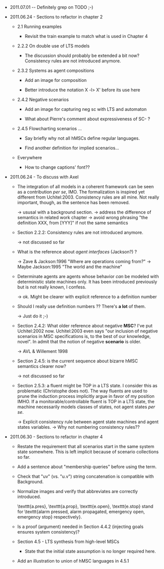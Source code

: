 * 2011.07.01 -- Definitely grep on TODO ;-)

* 2011.06.24 - Sections to refactor in chapter 2

  * 2.1 Running examples

    * Revisit the train example to match what is used in Chapter 4

  * 2.2.2 On double use of LTS models

    * The discussion should probably be extended a bit now? Consistency
      rules are not introduced anymore.

  * 2.3.2 Systems as agent compositions

    * Add an image for composition
    
    * Better introduce the notation X -l> X' before its use here

  * 2.4.2 Negative scenarios

    * Add an image for capturing neg sc with LTS and automaton

    * What about Pierre's comment about expressiveness of SC- ?

  * 2.4.5 Flowcharting scenarios ...

    * Say briefly why not all hMSCs define regular languages.

    * Find another definition for implied scenarios...

  * Everywhere
  
    * How to change captions' font??

* 2011.06.24 - To discuss with Axel

  * The integration of all models in a coherent framework can be seen 
    as a contribution _per se_, IMO. The formalization is inspired yet
    different from Uchitel:2003. Consistency rules are all mine. Not 
    really important, though, as the sentence has been removed.

    -> ususal with a background section. 
    -> address the difference of semantics in related work chapter
    -> avoid wrong phrasing "the definition XXX, from [YYY]" if not the
       same semantics

  * Section 2.2.2: 	Consistency rules are not introduced anymore.

    -> not discussed so far
  
  * What is the reference about _agent interfaces_ (Jackson?) ?

    -> Zave & Jackson:1996 "Where are operations coming from?"
    -> Maybe Jackson:1995 "The world and the machine"

  * Determinate agents are agents whose behavior _can_ be modeled with
    deterministic state machines only. It has been introduced previously
    but is not really known, I confess.

    -> ok. Might be clearer with explicit reference to a definition number

  * Should I really use definition numbers ?? There's **a lot** of them.

    -> Just do it ;-)

  * Section 2.4.2: What older reference about negative **MSC**? I've put
    Uchitel:2002 now. Uchitel:2003 even says "our inclusion of negative
    scenarios in MSC specifications is, to the best of our knowledge, 
    novel". In admit that the notion of negative **scenario** is older.
    
    -> AVL & Willement 1998

  * Section 2.4.5: is the current sequence about bizarre hMSC semantics 
    clearer now? 

    -> not discussed so far

  * Section 2.5.3: a fluent might be TOP in a LTS state. I consider this
    as problematic (Christophe does not). The way fluents are used to prune 
    the induction process implicitly argue in favor of my position IMHO. If 
    a monitorable/controllable fluent is TOP in a LTS state, the machine 
    necessarily models classes of states, not agent states _per se_.

    -> Explicit consistency rule between agent state machines and agent states
       variables. 
    -> Why not numbering consistency rules??

* 2011.06.30 - Sections to refactor in chapter 4

  * Restate the requirement that all scenarios start in the same system state
    somewhere. This is left implicit because of scenario collections so far. 

  * Add a sentence about "membership queries" before using the term.

  * Check that "uv" (vs. "u.v") string concatenation is compatible with
    Background.

  * Normalize images and verify that abbreviates are correctly introduced.

      \texttt{a.pres}, \texttt{a.prop}, \texttt{e.open}, \texttt{e.stop} stand for \texttt{alarm pressed, alarm propagated, emergency open, emergency stop} respectively}.

  * Is a proof (argument) needed in Section 4.4.2 (injecting goals ensures
    system consistency)?

  * Section 4.5 - LTS synthesis from high-level MSCs

    * State that the initial state assumption is no longer required here.

  * Add an illustration to union of hMSC languages in 4.5.1

